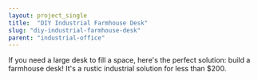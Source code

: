 ```yaml
---
layout: project_single
title:  "DIY Industrial Farmhouse Desk"
slug: "diy-industrial-farmhouse-desk"
parent: "industrial-office"
---
```

If you need a large desk to fill a space, here's the perfect solution: build a farmhouse desk! It's a rustic industrial solution for less than $200.